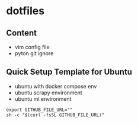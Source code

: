 # dotfiles

## Content
- vim config file
- pyton git ignore 


## Quick Setup Template for Ubuntu

- ubuntu with docker compose env 
- ubuntu scrapy environment 
- ubuntu ml environment


```
export GITHUB_FILE_URL=""
sh -c "$(curl -fsSL GITHUB_FILE_URL)"
```